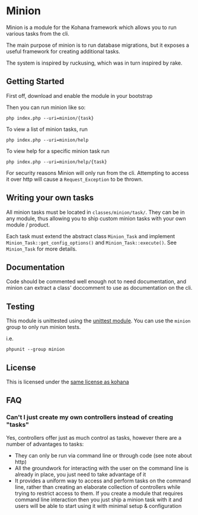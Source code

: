 # Minion

Minion is a module for the Kohana framework which allows you to run various tasks from the cli.

The main purpose of minion is to run database migrations, but it exposes a useful framework for creating
additional tasks.

The system is inspired by ruckusing, which was in turn inspired by rake.

## Getting Started

First off, download and enable the module in your bootstrap

Then you can run minion like so:

	php index.php --uri=minion/{task}

To view a list of minion tasks, run 

	php index.php --uri=minion/help

To view help for a specific minion task run

	php index.php --uri=minion/help/{task}

For security reasons Minion will only run from the cli.  Attempting to access it over http will cause
a `Request_Exception` to be thrown.

## Writing your own tasks

All minion tasks must be located in `classes/minion/task/`.  They can be in any module, thus allowing you to 
ship custom minion tasks with your own module / product.

Each task must extend the abstract class `Minion_Task` and implement `Minion_Task::get_config_options()` and `Minion_Task::execute()`.
See `Minion_Task` for more details.

## Documentation

Code should be commented well enough not to need documentation, and minion can extract a class' doccomment to use
as documentation on the cli.

## Testing

This module is unittested using the [unittest module](http://github.com/kohana/unittest).  You can use the `minion` group to only run
minion tests.

i.e.

	phpunit --group minion

## License

This is licensed under the [same license as kohana](http://kohanaframework.org/license)

## FAQ

### Can't I just create my own controllers instead of creating "tasks"

Yes, controllers offer just as much control as tasks, however there are a number of advantages to tasks:

* They can only be run via command line or through code (see note about http)
* All the groundwork for interacting with the user on the command line is already in place, you 
  just need to take advantage of it
* It provides a uniform way to access and perform tasks on the command line, rather than creating an elaborate
  collection of controllers while trying to restrict access to them.  If you create a module that requires command
  line interaction then you just ship a minion task with it and users will be able to start using it with minimal
  setup & configuration
